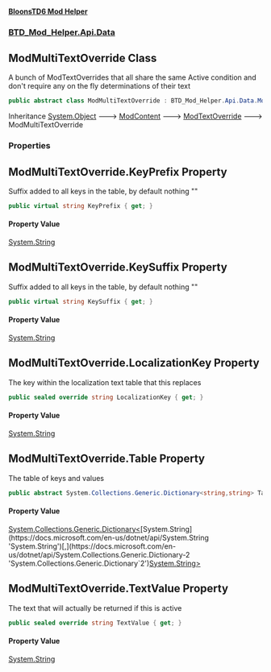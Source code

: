 #### [BloonsTD6 Mod Helper](README.md 'README')
### [BTD_Mod_Helper.Api.Data](README.md#BTD_Mod_Helper.Api.Data 'BTD_Mod_Helper.Api.Data')

## ModMultiTextOverride Class

A bunch of ModTextOverrides that all share the same Active condition and don't require any on the fly determinations of their text

```csharp
public abstract class ModMultiTextOverride : BTD_Mod_Helper.Api.Data.ModTextOverride
```

Inheritance [System.Object](https://docs.microsoft.com/en-us/dotnet/api/System.Object 'System.Object') &#129106; [ModContent](BTD_Mod_Helper.Api.ModContent.md 'BTD_Mod_Helper.Api.ModContent') &#129106; [ModTextOverride](BTD_Mod_Helper.Api.Data.ModTextOverride.md 'BTD_Mod_Helper.Api.Data.ModTextOverride') &#129106; ModMultiTextOverride
### Properties

<a name='BTD_Mod_Helper.Api.Data.ModMultiTextOverride.KeyPrefix'></a>

## ModMultiTextOverride.KeyPrefix Property

Suffix added to all keys in the table, by default nothing ""

```csharp
public virtual string KeyPrefix { get; }
```

#### Property Value
[System.String](https://docs.microsoft.com/en-us/dotnet/api/System.String 'System.String')

<a name='BTD_Mod_Helper.Api.Data.ModMultiTextOverride.KeySuffix'></a>

## ModMultiTextOverride.KeySuffix Property

Suffix added to all keys in the table, by default nothing ""

```csharp
public virtual string KeySuffix { get; }
```

#### Property Value
[System.String](https://docs.microsoft.com/en-us/dotnet/api/System.String 'System.String')

<a name='BTD_Mod_Helper.Api.Data.ModMultiTextOverride.LocalizationKey'></a>

## ModMultiTextOverride.LocalizationKey Property

The key within the localization text table that this replaces

```csharp
public sealed override string LocalizationKey { get; }
```

#### Property Value
[System.String](https://docs.microsoft.com/en-us/dotnet/api/System.String 'System.String')

<a name='BTD_Mod_Helper.Api.Data.ModMultiTextOverride.Table'></a>

## ModMultiTextOverride.Table Property

The table of keys and values

```csharp
public abstract System.Collections.Generic.Dictionary<string,string> Table { get; }
```

#### Property Value
[System.Collections.Generic.Dictionary&lt;](https://docs.microsoft.com/en-us/dotnet/api/System.Collections.Generic.Dictionary-2 'System.Collections.Generic.Dictionary`2')[System.String](https://docs.microsoft.com/en-us/dotnet/api/System.String 'System.String')[,](https://docs.microsoft.com/en-us/dotnet/api/System.Collections.Generic.Dictionary-2 'System.Collections.Generic.Dictionary`2')[System.String](https://docs.microsoft.com/en-us/dotnet/api/System.String 'System.String')[&gt;](https://docs.microsoft.com/en-us/dotnet/api/System.Collections.Generic.Dictionary-2 'System.Collections.Generic.Dictionary`2')

<a name='BTD_Mod_Helper.Api.Data.ModMultiTextOverride.TextValue'></a>

## ModMultiTextOverride.TextValue Property

The text that will actually be returned if this is active

```csharp
public sealed override string TextValue { get; }
```

#### Property Value
[System.String](https://docs.microsoft.com/en-us/dotnet/api/System.String 'System.String')